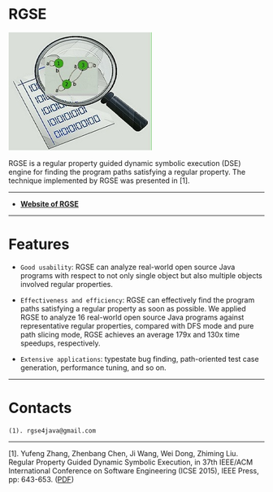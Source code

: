 RGSE
===============================================
![rgse](https://raw.githubusercontent.com/srv4j/images/master/rgse.jpg)

RGSE is a regular property guided dynamic symbolic execution (DSE) engine for finding the program paths satisfying a regular property. The technique implemented by RGSE was presented in [1].

----------------- 

* [**Website of RGSE**](https://jrgse.github.io/)

--------------

# **Features**

  * `Good usability`: RGSE can analyze real-world open source Java programs with respect to not only single object but also multiple objects involved regular properties. 
  
  * `Effectiveness and efficiency`: RGSE can effectively find the program paths satisfying a regular property as soon as possible. 
  We applied RGSE to analyze 16 real-world open source Java programs against representative regular properties, compared with DFS 
  mode and pure path slicing mode, RGSE achieves an average 179x and 130x time speedups, respectively.
  
  * `Extensive applications`: typestate bug finding, path-oriented test case generation, performance tuning, and so on.    

----------  
# **Contacts**
	(1). rgse4java@gmail.com
	
----------  

[1]. Yufeng Zhang, Zhenbang Chen, Ji Wang, Wei Dong, Zhiming Liu. Regular Property Guided Dynamic Symbolic Execution, in 37th IEEE/ACM International Conference on Software Engineering (ICSE 2015), IEEE Press, pp: 643-653. ([PDF](http://zbchen.github.io/Papers_files/icse2015.pdf))
